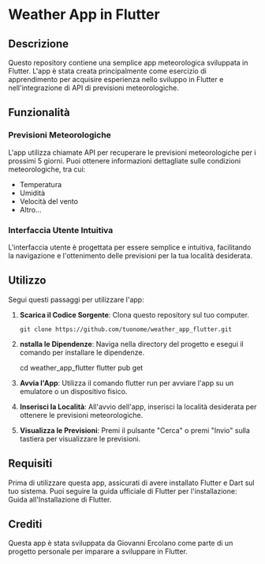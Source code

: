 # Weather App in Flutter

## Descrizione

Questo repository contiene una semplice app meteorologica sviluppata in Flutter. L'app è stata creata principalmente come esercizio di apprendimento per acquisire esperienza nello sviluppo in Flutter e nell'integrazione di API di previsioni meteorologiche.

## Funzionalità

### Previsioni Meteorologiche

L'app utilizza chiamate API per recuperare le previsioni meteorologiche per i prossimi 5 giorni. Puoi ottenere informazioni dettagliate sulle condizioni meteorologiche, tra cui:

- Temperatura
- Umidità
- Velocità del vento
- Altro...

### Interfaccia Utente Intuitiva

L'interfaccia utente è progettata per essere semplice e intuitiva, facilitando la navigazione e l'ottenimento delle previsioni per la tua località desiderata.

## Utilizzo

Segui questi passaggi per utilizzare l'app:

1. **Scarica il Codice Sorgente**: Clona questo repository sul tuo computer.

   ```shell
   git clone https://github.com/tuonome/weather_app_flutter.git

2. **nstalla le Dipendenze**: Naviga nella directory del progetto e esegui il comando per installare le dipendenze.

   cd weather_app_flutter
   flutter pub get

3. **Avvia l'App**: Utilizza il comando flutter run per avviare l'app su un emulatore o un dispositivo fisico.

4. **Inserisci la Località**: All'avvio dell'app, inserisci la località desiderata per ottenere le previsioni meteorologiche.

5. **Visualizza le Previsioni**: Premi il pulsante "Cerca" o premi "Invio" sulla tastiera per visualizzare le previsioni.

## Requisiti

Prima di utilizzare questa app, assicurati di avere installato Flutter e Dart sul tuo sistema. Puoi seguire la guida ufficiale di Flutter per l'installazione: Guida all'Installazione di Flutter.

## Crediti

Questa app è stata sviluppata da Giovanni Ercolano come parte di un progetto personale per imparare a sviluppare in Flutter. 
